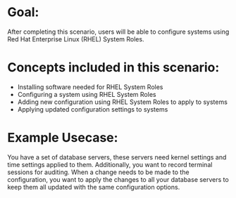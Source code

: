 # Goal:
After completing this scenario, users will be able to configure systems using
Red Hat Enterprise Linux (RHEL) System Roles.

# Concepts included in this scenario:
* Installing software needed for RHEL System Roles
* Configuring a system using RHEL System Roles
* Adding new configuration using RHEL System Roles to apply to systems
* Applying updated configuration settings to systems

# Example Usecase:
You have a set of database servers, these servers need kernel settings and
time settings applied to them.  Additionally, you want to record terminal
sessions for auditing.  When a change needs to be made to the configuration,
you want to apply the changes to all your database servers to keep them all
updated with the same configuration options.
